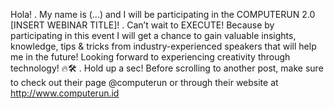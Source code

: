 Hola!
.
My name is (...) and I will be participating in the COMPUTERUN 2.0 [INSERT WEBINAR TITLE]!
.
Can’t wait to EXECUTE! Because by participating in this event I will get a chance to gain valuable insights, knowledge, tips & tricks from industry-experienced speakers that will help me in the future! Looking forward to experiencing creativity through technology! 🔥🛠️
.
Hold up a sec! Before scrolling to another post, make sure to check out their page @computerun or through their website at http://www.computerun.id